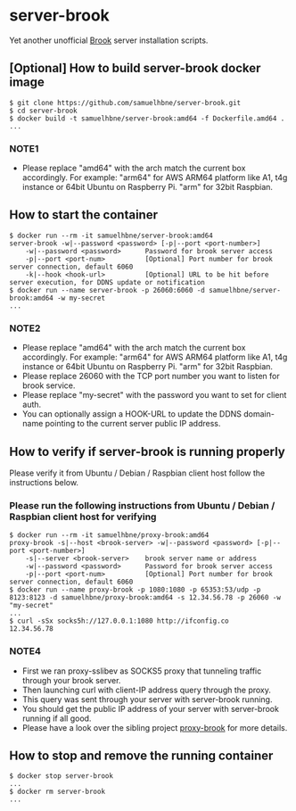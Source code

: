 # server-brook

Yet another unofficial [Brook](https://github.com/txthinking/brook) server installation scripts.

## [Optional] How to build server-brook docker image

```shell
$ git clone https://github.com/samuelhbne/server-brook.git
$ cd server-brook
$ docker build -t samuelhbne/server-brook:amd64 -f Dockerfile.amd64 .
...
```

### NOTE1

- Please replace "amd64" with the arch match the current box accordingly. For example: "arm64" for AWS ARM64 platform like A1, t4g instance or 64bit Ubuntu on Raspberry Pi. "arm" for 32bit Raspbian.

## How to start the container

```shell
$ docker run --rm -it samuelhbne/server-brook:amd64
server-brook -w|--password <password> [-p|--port <port-number>]
    -w|--password <password>      Password for brook server access
    -p|--port <port-num>          [Optional] Port number for brook server connection, default 6060
    -k|--hook <hook-url>          [Optional] URL to be hit before server execution, for DDNS update or notification
$ docker run --name server-brook -p 26060:6060 -d samuelhbne/server-brook:amd64 -w my-secret
...
```

### NOTE2

- Please replace "amd64" with the arch match the current box accordingly. For example: "arm64" for AWS ARM64 platform like A1, t4g instance or 64bit Ubuntu on Raspberry Pi. "arm" for 32bit Raspbian.
- Please replace 26060 with the TCP port number you want to listen for brook service.
- Please replace "my-secret" with the password you want to set for client auth.
- You can optionally assign a HOOK-URL to update the DDNS domain-name pointing to the current server public IP address.

## How to verify if server-brook is running properly

Please verify it from Ubuntu / Debian / Raspbian client host follow the instructions below.

### Please run the following instructions from Ubuntu / Debian / Raspbian client host for verifying

```shell
$ docker run --rm -it samuelhbne/proxy-brook:amd64
proxy-brook -s|--host <brook-server> -w|--password <password> [-p|--port <port-number>]
    -s|--server <brook-server>    brook server name or address
    -w|--password <password>      Password for brook server access
    -p|--port <port-num>          [Optional] Port number for brook server connection, default 6060
$ docker run --name proxy-brook -p 1080:1080 -p 65353:53/udp -p 8123:8123 -d samuelhbne/proxy-brook:amd64 -s 12.34.56.78 -p 26060 -w "my-secret"
...
$ curl -sSx socks5h://127.0.0.1:1080 http://ifconfig.co
12.34.56.78
```

### NOTE4

- First we ran proxy-sslibev as SOCKS5 proxy that tunneling traffic through your brook server.
- Then launching curl with client-IP address query through the proxy.
- This query was sent through your server with server-brook running.
- You should get the public IP address of your server with server-brook running if all good.
- Please have a look over the sibling project [proxy-brook](https://github.com/samuelhbne/proxy-brook) for more details.

## How to stop and remove the running container

```shell
$ docker stop server-brook
...
$ docker rm server-brook
...
```
